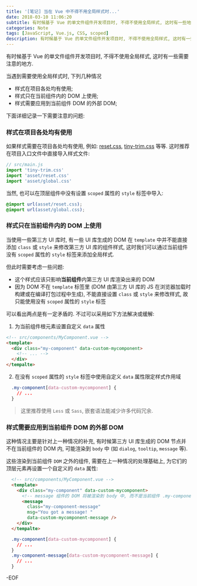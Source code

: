 ```yaml
---
title: '[笔记] 当在 Vue 中不得不用全局样式时...'
date: 2018-03-10 11:06:20
subtitle: 有时候基于 Vue 的单文件组件开发项目时, 不得不使用全局样式, 这时有一些地方需要注意.
categories: Note
tags: [JavaScript, Vue.js, CSS, scoped]
description: 有时候基于 Vue 的单文件组件开发项目时, 不得不使用全局样式, 这时有一些地方需要注意.
---
```


有时候基于 Vue 的单文件组件开发项目时, 不得不使用全局样式, 这时有一些需要注意的地方.

<!-- more -->

当遇到需要使用全局样式时, 下列几种情况

* 样式在项目各处均有使用;
* 样式只在当前组件内的 DOM 上使用;
* 样式需要应用到当前组件 DOM 的外部 DOM;

下面详细记录一下需要注意的问题:

### 样式在项目各处均有使用

如果样式需要在项目各处均有使用, 例如: [reset.css](http://meyerweb.com/eric/tools/css/reset/), [tiny-trim.css](https://github.com/BearD01001/tiny-trim.css) 等等.
这时推荐在项目入口文件中直接导入样式文件:

```js
// src/main.js
import 'tiny-trim.css'
import 'asset/reset.css'
import 'asset/global.css'
```

当然, 也可以在顶层组件中没有设置 `scoped` 属性的 `style` 标签中导入:

```css
@import url(asset/reset.css);
@import url(asset/global.css);
```

### 样式只在当前组件内的 DOM 上使用

当使用一些第三方 UI 库时, 有一些 UI 库生成的 DOM 在 `template` 中并不能直接添加 `class` 或 `style` 来修改第三方 UI 库的组件样式, 这时我们可以通过当前组件没有 `scoped` 属性的 `style` 标签来添加全局样式.

但此时需要考虑一些问题:

* 这个样式应该只影响**当前组件**内第三方 UI 库渲染出来的 DOM
* 因为 DOM 不在 `template` 标签里 (DOM 由第三方 UI 库的 JS 在浏览器加载时构建或在编译打包过程中生成), 不能直接设置 `class` 或 `style` 来修改样式, 故只能使用没有 `scoped` 属性的 `style` 标签

可以看出两点是有一定矛盾的. 不过可以采用如下方法解决或缓解:

1.  为当前组件根元素设置自定义 `data` 属性
  ```html
  <!-- src/components/MyComponent.vue -->
  <template>
    <div class="my-component" data-custom-mycomponent>
      <!-- ... -->
    </div>
  </tempalte>
  ```

2.  在没有 `scoped` 属性的 `style` 标签中使用自定义 `data` 属性限定样式作用域
  ```css
    .my-component[data-custom-mycomponent] {
      // ...
    }
  ```
  > 这里推荐使用 `Less` 或 `Sass`, 嵌套语法能减少许多代码冗余.

### 样式需要应用到当前组件 DOM 的外部 DOM

这种情况主要是针对上一种情况的补充, 有时候第三方 UI 库生成的 DOM 节点并不在当前组件的 DOM 内, 可能渲染到 `body` 中 (如 `dialog`, `tooltip`, `message` 等).

这些渲染到当前组件 `DOM` 之外的组件, 需要在上一种情况的处理基础上, 为它们的顶层元素再设置一个自定义的 `data` 属性:

```html
  <!-- src/components/MyComponent.vue -->
  <template>
    <div class="my-component" data-custom-mycomponent>
      <!-- message 组件的 DOM 将被渲染到 body 中, 而不是当前组件 .my-component 中 -->
      <message
        class="my-component-message"
        msg="You got a message! "
        data-custom-mycomponent-message />
    </div>
  </tempalte>
```
```css
  .my-component[data-custom-mycomponent] {
    // ...
  }
  .my-component-message[data-custom-mycomponent-message] {
    // ...
  }
```

-EOF